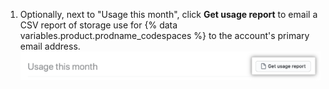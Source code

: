 1. Optionally, next to "Usage this month", click **Get usage report** to email a CSV report of storage use for {% data variables.product.prodname_codespaces %} to the account's primary email address. ![CSVレポートのダウンロード](/assets/images/help/codespaces/usage-report-download.png)
